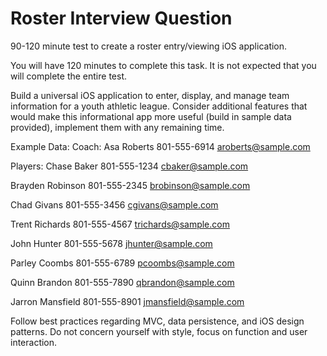 # Roster Interview Question
90-120 minute test to create a roster entry/viewing iOS application.

You will have 120 minutes to complete this task. It is not expected that you will complete the entire test.

Build a universal iOS application to enter, display, and manage team information for a youth athletic league. Consider additional features that would make this informational app more useful (build in sample data provided), implement them with any remaining time.

Example Data:
Coach:
Asa Roberts
801-555-6914
aroberts@sample.com

Players:
Chase Baker
801-555-1234
cbaker@sample.com

Brayden Robinson
801-555-2345
brobinson@sample.com

Chad Givans
801-555-3456
cgivans@sample.com

Trent Richards
801-555-4567
trichards@sample.com

John Hunter
801-555-5678
jhunter@sample.com

Parley Coombs
801-555-6789
pcoombs@sample.com

Quinn Brandon
801-555-7890
qbrandon@sample.com

Jarron Mansfield
801-555-8901
jmansfield@sample.com

Follow best practices regarding MVC, data persistence, and iOS design patterns. Do not concern yourself with style, focus on function and user interaction.
